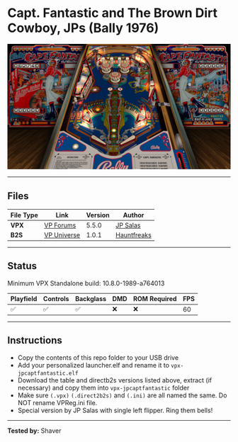 # Capt. Fantastic and The Brown Dirt Cowboy, JPs (Bally 1976)

![Table Preview](../../images/vpx-jps-captfantastic-preview.jpg)

---

## Files
| File Type | Link | Version | Author | 
|-----------|--------|----------|--------------|
| **VPX** | [VP Forums](https://www.vpforums.org/index.php?app=downloads&showfile=15248) | 5.5.0 | [JP Salas](https://www.vpforums.org/index.php?showuser=277) |
| **B2S** | [VP Universe](https://vpuniverse.com/files/file/11587-capt-fantastic-and-the-brown-dirt-cowboy-bally-1976-b2s/) | 1.0.1 | [Hauntfreaks](https://vpuniverse.com/profile/5216-hauntfreaks/) |

---

## Status 
Minimum VPX Standalone build: 10.8.0-1989-a764013

| Playfield | Controls | Backglass | DMD | ROM Required | FPS | 
|-----------|----------|-----------|-----|--------------|-----|
| :white_check_mark: | :white_check_mark: | :white_check_mark: | :x: | :x: | 60 |

---

## Instructions

- Copy the contents of this repo folder to your USB drive
- Add your personalized launcher.elf and rename it to `vpx-jpcaptfantastic.elf`
- Download the table and directb2s versions listed above, extract (if necessary) and copy them into `vpx-jpcaptfantastic` folder
- Make sure `(.vpx)` `(.direct2b2s)` and `(.ini)` are all named the same. Do NOT rename VPReg.ini file.
- Special version by JP Salas with single left flipper. Ring them bells!

---

**Tested by:** Shaver
